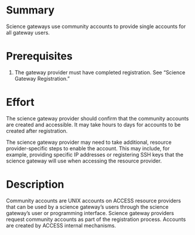 # Summary

Science gateways use community accounts to provide single accounts for all gateway users.

# Prerequisites

1.  The gateway provider must have completed registration. See “Science Gateway Registration.”

# Effort

The science gateway provider should confirm that the community accounts are created and accessible. It may take hours to days for accounts to be created after registration.

The science gateway provider may need to take additional, resource provider-specific steps to enable the account. This may include, for example, providing specific IP addresses or registering SSH keys that the science gateway will use when accessing the resource provider.

# Description

Community accounts are UNIX accounts on ACCESS resource providers that can be used by a science gateway’s users through the science gateway’s user or programming interface. Science gateway providers request community accounts as part of the registration process. Accounts are created by ACCESS internal mechanisms.

